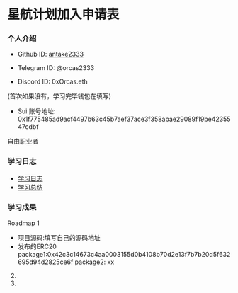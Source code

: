 # 星航计划加入申请表

### 个人介绍

* Github ID: [antake2333](https://github.com/Antake2333/)

* Telegram ID: @orcas2333

* Discord ID: 0xOrcas.eth

(首次如果没有，学习完毕钱包在填写)
* Sui 账号地址: 0x1f775485ad9acf4497b63c45b7aef37ace3f358abae29089f19be4235547cdbf

自由职业者

### 学习日志

- [学习日志](journal.md)
- [学习总结](summary.md)

### 学习成果

Roadmap  1  
- 项目源码:填写自己的源码地址
- 发布的ERC20
package1:0x42c3c14673c4aa0003155d0b4108b70d2e13f7b7b20d5f632695d94d2825ce6f
package2: xx


2.


3. 

